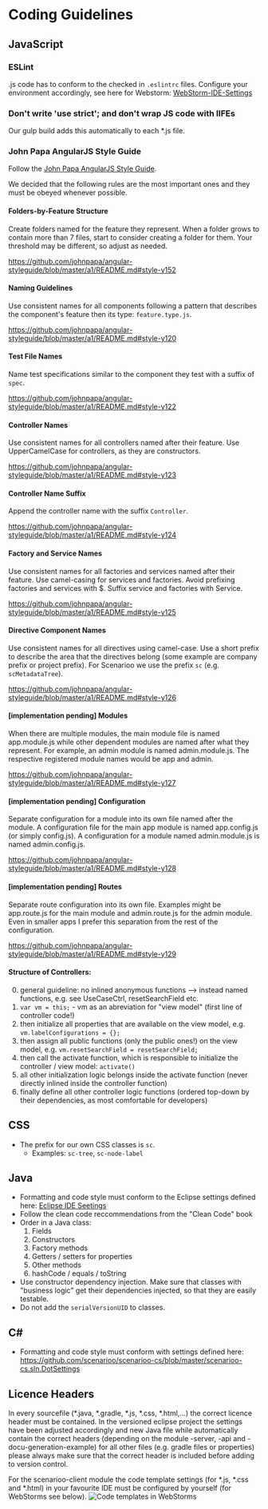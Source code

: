 # Coding Guidelines

## JavaScript

### ESLint

.js code has to conform to the checked in `.eslintrc` files. Configure your environment accordingly, see here for Webstorm: [WebStorm-IDE-Settings](WebStorm-IDE-Settings.md)

### Don't write 'use strict'; and don't wrap JS code with IIFEs

Our gulp build adds this automatically to each *.js file.

### John Papa AngularJS Style Guide

Follow the [John Papa AngularJS Style Guide](https://github.com/johnpapa/angular-styleguide).

We decided that the following rules are the most important ones and they must be obeyed whenever possible.

#### Folders-by-Feature Structure

Create folders named for the feature they represent. When a folder grows to contain more than 7 files, start to consider creating a folder for them. Your threshold may be different, so adjust as needed.

https://github.com/johnpapa/angular-styleguide/blob/master/a1/README.md#style-y152

#### Naming Guidelines

Use consistent names for all components following a pattern that describes the component's feature then its type: `feature.type.js`.

https://github.com/johnpapa/angular-styleguide/blob/master/a1/README.md#style-y120

#### Test File Names

Name test specifications similar to the component they test with a suffix of `spec`.

https://github.com/johnpapa/angular-styleguide/blob/master/a1/README.md#style-y122

#### Controller Names

Use consistent names for all controllers named after their feature. Use UpperCamelCase for controllers, as they are constructors.

https://github.com/johnpapa/angular-styleguide/blob/master/a1/README.md#style-y123

#### Controller Name Suffix

Append the controller name with the suffix `Controller`.

https://github.com/johnpapa/angular-styleguide/blob/master/a1/README.md#style-y124

#### Factory and Service Names

Use consistent names for all factories and services named after their feature. Use camel-casing for services and factories. Avoid prefixing factories and services with $. Suffix service and factories with Service.

https://github.com/johnpapa/angular-styleguide/blob/master/a1/README.md#style-y125

#### Directive Component Names

Use consistent names for all directives using camel-case. Use a short prefix to describe the area that the directives belong (some example are company prefix or project prefix). For Scenarioo we use the prefix `sc` (e.g. `scMetadataTree`).

https://github.com/johnpapa/angular-styleguide/blob/master/a1/README.md#style-y126

#### [implementation pending] Modules

When there are multiple modules, the main module file is named app.module.js while other dependent modules are named after what they represent. For example, an admin module is named admin.module.js. The respective registered module names would be app and admin.

https://github.com/johnpapa/angular-styleguide/blob/master/a1/README.md#style-y127

#### [implementation pending] Configuration

Separate configuration for a module into its own file named after the module. A configuration file for the main app module is named app.config.js (or simply config.js). A configuration for a module named admin.module.js is named admin.config.js.

https://github.com/johnpapa/angular-styleguide/blob/master/a1/README.md#style-y128

#### [implementation pending] Routes

Separate route configuration into its own file. Examples might be app.route.js for the main module and admin.route.js for the admin module. Even in smaller apps I prefer this separation from the rest of the configuration.

https://github.com/johnpapa/angular-styleguide/blob/master/a1/README.md#style-y129



#### Structure of Controllers:

0. general guideline: no inlined anonymous functions --> instead named functions, e.g. see UseCaseCtrl, resetSearchField etc.
1. `var vm = this;` - vm as an abreviation for "view model" (first line of controller code!)
2. then initialize all properties that are available on the view model, e.g. `vm.labelConfigurations = {};`
3. then assign all public functions (only the public ones!) on the view model, e.g. `vm.resetSearchField = resetSearchField;`
4. then call the activate function, which is responsible to initialize the controller / view model: `activate()`
5. all other initialization logic belongs inside the activate function (never directly inlined inside the controller function)
6. finally define all other controller logic functions (ordered top-down by their dependencies, as most comfortable for developers)

## CSS
* The prefix for our own CSS classes is `sc`.
  * Examples: `sc-tree`, `sc-node-label`

## Java
* Formatting and code style must conform to the Eclipse settings defined here: [Eclipse IDE Seetings](Eclipse-IDE-Settings.md)
* Follow the clean code reccommendations from the "Clean Code" book
* Order in a Java class:
  1. Fields
  2. Constructors
  3. Factory methods
  4. Getters / setters for properties
  5. Other methods
  6. hashCode / equals / toString
* Use constructor dependency injection. Make sure that classes with "business logic" get their dependencies injected, so that they are easily testable.
* Do not add the `serialVersionUID` to classes.

## C&#35;
* Formatting and code style must conform with settings defined here:
https://github.com/scenarioo/scenarioo-cs/blob/master/scenarioo-cs.sln.DotSettings

## Licence Headers
In every sourcefile (*.java, *.gradle, *.js, *.css, *.html,...) the correct licence header must be contained. In the versioned eclipse project the settings have been adjusted accordingly and new Java file while automatically contain the correct headers (depending on the module -server, -api and -docu-generation-example) for all other files (e.g. gradle files or properties) please always make sure that the correct header is included before adding to version control.

For the scenarioo-client module the code template settings (for *.js, *.css and *.html) in your favourite IDE must be configured by yourself (for WebStorms see below).
![Code templates in WebStorms](https://raw.github.com/scenarioo/scenarioo/gh-pages/images/code_templates_in_webstorms.png)
